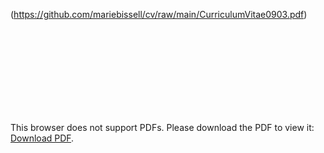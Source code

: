 (https://github.com/mariebissell/cv/raw/main/CurriculumVitae0903.pdf)
<object data="https://github.com/mariebissell/cv/raw/main/CurriculumVitae0903.pdf" type="application/pdf" width="700px" height="700px">
    <embed src="https://github.com/mariebissell/cv/raw/main/CurriculumVitae0903.pdf">
        <p>This browser does not support PDFs. Please download the PDF to view it: <a href="https://github.com/mariebissell/cv/raw/main/CurriculumVitae0903.pdf">Download PDF</a>.</p>
    </embed>
</object>
